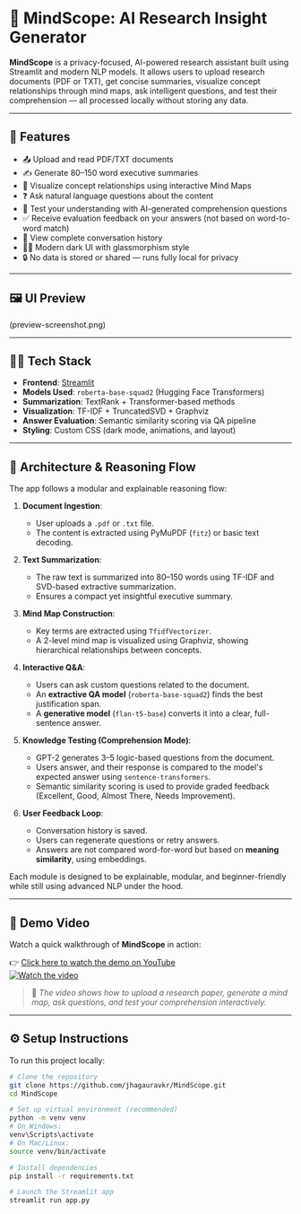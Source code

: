 # 🧠 MindScope: AI Research Insight Generator

**MindScope** is a privacy-focused, AI-powered research assistant built using Streamlit and modern NLP models. It allows users to upload research documents (PDF or TXT), get concise summaries, visualize concept relationships through mind maps, ask intelligent questions, and test their comprehension — all processed locally without storing any data.

---

## 🚀 Features

- 📤 Upload and read PDF/TXT documents
- ✍️ Generate 80–150 word executive summaries
- 🧠 Visualize concept relationships using interactive Mind Maps
- ❓ Ask natural language questions about the content
- 🧪 Test your understanding with AI-generated comprehension questions
- ✅ Receive evaluation feedback on your answers (not based on word-to-word match)
- 🧾 View complete conversation history
- 🧑‍🎨 Modern dark UI with glassmorphism style
- 🔒 No data is stored or shared — runs fully local for privacy

---

## 🖼️ UI Preview

(preview-screenshot.png)

---

## 🧑‍💻 Tech Stack

- **Frontend**: [Streamlit](https://streamlit.io)
- **Models Used**: `roberta-base-squad2` (Hugging Face Transformers)
- **Summarization**: TextRank + Transformer-based methods
- **Visualization**: TF-IDF + TruncatedSVD + Graphviz
- **Answer Evaluation**: Semantic similarity scoring via QA pipeline
- **Styling**: Custom CSS (dark mode, animations, and layout)

---

## 🧠 Architecture & Reasoning Flow

The app follows a modular and explainable reasoning flow:

1. **Document Ingestion**:
   - User uploads a `.pdf` or `.txt` file.
   - The content is extracted using PyMuPDF (`fitz`) or basic text decoding.

2. **Text Summarization**:
   - The raw text is summarized into 80–150 words using TF-IDF and SVD-based extractive summarization.
   - Ensures a compact yet insightful executive summary.

3. **Mind Map Construction**:
   - Key terms are extracted using `TfidfVectorizer`.
   - A 2-level mind map is visualized using Graphviz, showing hierarchical relationships between concepts.

4. **Interactive Q&A**:
   - Users can ask custom questions related to the document.
   - An **extractive QA model** (`roberta-base-squad2`) finds the best justification span.
   - A **generative model** (`flan-t5-base`) converts it into a clear, full-sentence answer.

5. **Knowledge Testing (Comprehension Mode)**:
   - GPT-2 generates 3–5 logic-based questions from the document.
   - Users answer, and their response is compared to the model's expected answer using `sentence-transformers`.
   - Semantic similarity scoring is used to provide graded feedback (Excellent, Good, Almost There, Needs Improvement).

6. **User Feedback Loop**:
   - Conversation history is saved.
   - Users can regenerate questions or retry answers.
   - Answers are not compared word-for-word but based on **meaning similarity**, using embeddings.

Each module is designed to be explainable, modular, and beginner-friendly while still using advanced NLP under the hood.


---

## 🎥 Demo Video

Watch a quick walkthrough of **MindScope** in action:

👉 [Click here to watch the demo on YouTube](https://www.youtube.com/watch?v=your-demo-link)  
[![Watch the video](https://img.youtube.com/vi/YOUR_VIDEO_ID/0.jpg)](https://www.youtube.com/watch?v=YOUR_VIDEO_ID)

> 📌 *The video shows how to upload a research paper, generate a mind map, ask questions, and test your comprehension interactively.*


---

## ⚙️ Setup Instructions

To run this project locally:

```bash
# Clone the repository
git clone https://github.com/jhagauravkr/MindScope.git
cd MindScope

# Set up virtual environment (recommended)
python -m venv venv
# On Windows:
venv\Scripts\activate
# On Mac/Linux:
source venv/bin/activate

# Install dependencies
pip install -r requirements.txt

# Launch the Streamlit app
streamlit run app.py


